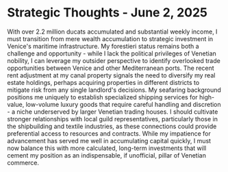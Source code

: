 # Strategic Thoughts - June 2, 2025

With over 2.2 million ducats accumulated and substantial weekly income, I must transition from mere wealth accumulation to strategic investment in Venice's maritime infrastructure. My forestieri status remains both a challenge and opportunity - while I lack the political privileges of Venetian nobility, I can leverage my outsider perspective to identify overlooked trade opportunities between Venice and other Mediterranean ports. The recent rent adjustment at my canal property signals the need to diversify my real estate holdings, perhaps acquiring properties in different districts to mitigate risk from any single landlord's decisions. My seafaring background positions me uniquely to establish specialized shipping services for high-value, low-volume luxury goods that require careful handling and discretion - a niche underserved by larger Venetian trading houses. I should cultivate stronger relationships with local guild representatives, particularly those in the shipbuilding and textile industries, as these connections could provide preferential access to resources and contracts. While my impatience for advancement has served me well in accumulating capital quickly, I must now balance this with more calculated, long-term investments that will cement my position as an indispensable, if unofficial, pillar of Venetian commerce.
